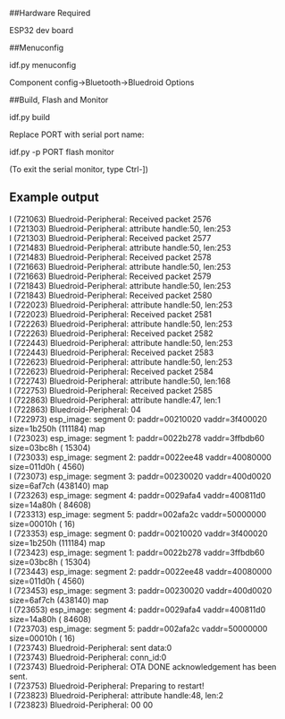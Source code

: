 ##Hardware Required

ESP32 dev board<br />

##Menuconfig 

idf.py menuconfig

Component config->Bluetooth->Bluedroid Options
 
##Build, Flash and Monitor 

idf.py build

Replace PORT with serial port name:

idf.py -p PORT flash monitor  

(To exit the serial monitor, type Ctrl-])


## Example output  
I (721063) Bluedroid-Peripheral: Received packet 2576  
I (721303) Bluedroid-Peripheral: attribute handle:50, len:253  
I (721303) Bluedroid-Peripheral: Received packet 2577  
I (721483) Bluedroid-Peripheral: attribute handle:50, len:253  
I (721483) Bluedroid-Peripheral: Received packet 2578  
I (721663) Bluedroid-Peripheral: attribute handle:50, len:253  
I (721663) Bluedroid-Peripheral: Received packet 2579  
I (721843) Bluedroid-Peripheral: attribute handle:50, len:253  
I (721843) Bluedroid-Peripheral: Received packet 2580  
I (722023) Bluedroid-Peripheral: attribute handle:50, len:253  
I (722023) Bluedroid-Peripheral: Received packet 2581  
I (722263) Bluedroid-Peripheral: attribute handle:50, len:253  
I (722263) Bluedroid-Peripheral: Received packet 2582  
I (722443) Bluedroid-Peripheral: attribute handle:50, len:253  
I (722443) Bluedroid-Peripheral: Received packet 2583  
I (722623) Bluedroid-Peripheral: attribute handle:50, len:253  
I (722623) Bluedroid-Peripheral: Received packet 2584  
I (722743) Bluedroid-Peripheral: attribute handle:50, len:168  
I (722753) Bluedroid-Peripheral: Received packet 2585  
I (722863) Bluedroid-Peripheral: attribute handle:47, len:1  
I (722863) Bluedroid-Peripheral: 04  
I (722973) esp_image: segment 0: paddr=00210020 vaddr=3f400020 size=1b250h (111184) map  
I (723023) esp_image: segment 1: paddr=0022b278 vaddr=3ffbdb60 size=03bc8h ( 15304)  
I (723033) esp_image: segment 2: paddr=0022ee48 vaddr=40080000 size=011d0h (  4560)  
I (723073) esp_image: segment 3: paddr=00230020 vaddr=400d0020 size=6af7ch (438140) map  
I (723263) esp_image: segment 4: paddr=0029afa4 vaddr=400811d0 size=14a80h ( 84608)  
I (723313) esp_image: segment 5: paddr=002afa2c vaddr=50000000 size=00010h (    16)  
I (723353) esp_image: segment 0: paddr=00210020 vaddr=3f400020 size=1b250h (111184) map  
I (723423) esp_image: segment 1: paddr=0022b278 vaddr=3ffbdb60 size=03bc8h ( 15304)  
I (723443) esp_image: segment 2: paddr=0022ee48 vaddr=40080000 size=011d0h (  4560)  
I (723453) esp_image: segment 3: paddr=00230020 vaddr=400d0020 size=6af7ch (438140) map  
I (723653) esp_image: segment 4: paddr=0029afa4 vaddr=400811d0 size=14a80h ( 84608)  
I (723703) esp_image: segment 5: paddr=002afa2c vaddr=50000000 size=00010h (    16)  
I (723743) Bluedroid-Peripheral: sent data:0  
I (723743) Bluedroid-Peripheral: conn_id:0  
I (723743) Bluedroid-Peripheral: OTA DONE acknowledgement has been sent.  
I (723753) Bluedroid-Peripheral: Preparing to restart!  
I (723823) Bluedroid-Peripheral: attribute handle:48, len:2  
I (723823) Bluedroid-Peripheral: 00 00  

